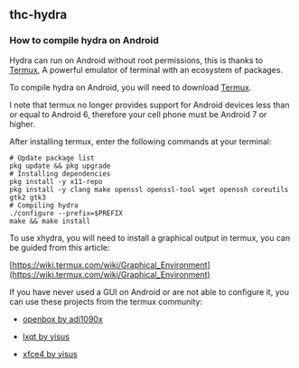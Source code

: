 ## thc-hydra
### How to compile hydra on Android

Hydra can run on Android without root permissions,
this is thanks to [Termux](https://termux.com/), A powerful emulator
of terminal with an ecosystem of packages. 

To compile hydra on Android, you will need to download 
[Termux](https://termux.com/). 

I note that termux no longer provides support
for Android devices less than or equal to Android 6,
therefore your cell phone must be Android 7 or higher. 

After installing termux, enter the following commands 
at your terminal:

```
# Update package list 
pkg update && pkg upgrade
# Installing dependencies
pkg install -y x11-repo
pkg install -y clang make openssl openssl-tool wget openssh coreutils gtk2 gtk3
# Compiling hydra
./configure --prefix=$PREFIX
make && make install 
```

To use xhydra, you will need to install a graphical output in termux, you can be guided from this article:

[https://wiki.termux.com/wiki/Graphical_Environment](https://wiki.termux.com/wiki/Graphical_Environment)

If you have never used a GUI on Android or are not able to configure it, 
you can use these projects from the termux community:

- [openbox by adi1090x](https://github.com/adi1090x/termux-desktop) 

- [lxqt by yisus](https://github.com/Yisus7u7/termux-desktop-lxqt)

- [xfce4 by yisus](https://github.com/Yisus7u7/termux-desktop-xfce) 
